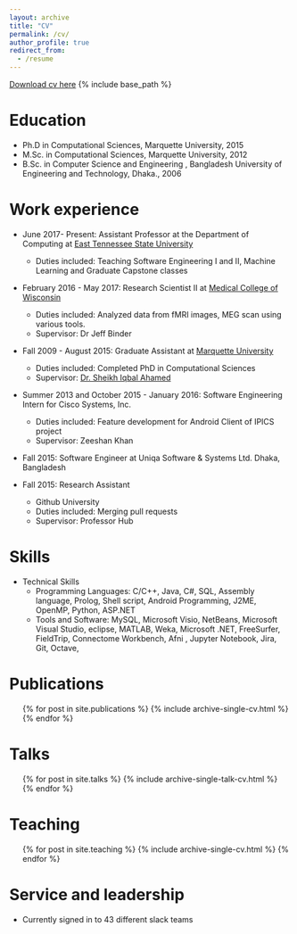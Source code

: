 ```yaml
---
layout: archive
title: "CV"
permalink: /cv/
author_profile: true
redirect_from:
  - /resume
---
```

[Download cv here](http://ferdaus.github.io/files/Kawsar_CV_2020.pdf)
{% include base_path %}

Education
======
* Ph.D in Computational Sciences, Marquette University, 2015 
* M.Sc. in Computational Sciences, Marquette University, 2012
* B.Sc. in Computer Science and Engineering ,  Bangladesh University of Engineering and Technology, Dhaka., 2006

Work experience
======
* June 2017- Present: Assistant Professor at  the Department of Computing at [East Tennessee State University](https://www.etsu.edu/ehome/)
  * Duties included: Teaching Software Engineering I and II, Machine Learning  and Graduate Capstone classes
  
* February 2016 - May 2017:  Research Scientist II at [Medical College of Wisconsin](https://www.mcw.edu/)
    * Duties included: Analyzed data from fMRI images, MEG scan using various tools.
    * Supervisor: Dr Jeff Binder

* Fall 2009 -  August 2015: Graduate Assistant at [Marquette University](https://www.marquette.edu/)
  * Duties included: Completed PhD in Computational Sciences 
  * Supervisor: [Dr. Sheikh Iqbal Ahamed](http://www.mscs.mu.edu/~iq/)

 * Summer 2013 and October 2015 - January 2016: Software Engineering Intern for Cisco Systems, Inc.
      * Duties included:  Feature development for Android Client of IPICS project
     * Supervisor: Zeeshan Khan

* Fall 2015: Software Engineer at Uniqa Software & Systems Ltd. Dhaka, Bangladesh
  
* Fall 2015: Research Assistant
  * Github University
  * Duties included: Merging pull requests
  * Supervisor: Professor Hub
  
Skills
======
* Technical Skills
    * Programming Languages:  C/C++, Java, C#, SQL, Assembly language, Prolog, Shell script, Android Programming, J2ME, OpenMP, Python, ASP.NET
    * Tools and Software:  MySQL, Microsoft Visio,  NetBeans, Microsoft Visual Studio, eclipse, MATLAB,  Weka, Microsoft .NET,  FreeSurfer, FieldTrip, Connectome Workbench, Afni , Jupyter Notebook, Jira, Git, Octave, 
  

Publications
======
  <ul>{% for post in site.publications %}
    {% include archive-single-cv.html %}
  {% endfor %}</ul>
  
Talks
======
  <ul>{% for post in site.talks %}
    {% include archive-single-talk-cv.html %}
  {% endfor %}</ul>
  
Teaching
======
  <ul>{% for post in site.teaching %}
    {% include archive-single-cv.html %}
  {% endfor %}</ul>
  
Service and leadership
======
* Currently signed in to 43 different slack teams
